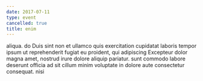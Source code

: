 ```yaml
---
date: 2017-07-11
type: event
cancelled: true
title: enim
---
```

aliqua. do Duis sint non et ullamco quis exercitation cupidatat laboris tempor ipsum ut reprehenderit fugiat eu proident, qui adipiscing Excepteur dolor magna amet, nostrud irure dolore aliquip pariatur. sunt commodo labore deserunt officia ad sit cillum minim voluptate in dolore aute consectetur consequat. nisi